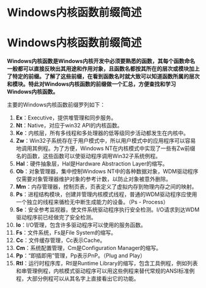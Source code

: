 # Windows内核函数前缀简述


# Windows内核函数前缀简述

**Windows内核函数是Windows内核开发中必须要熟悉的函数，其每个函数命名一般都可以直接反映出其用途和作用对象，且函数名都按其所在的层次或模块加上了特定的前缀。了解了这些前缀，在看到函数名时就大致可以知道函数所属的层次和模块。特此对Windows内核函数的前缀做一个汇总，方便查找和学习Windows内核函数。**

主要的Windows内核函数前缀罗列如下：

1. **Ex**：Executive，提供堆管理和同步服务。
2. **Nt**：Native，对应于win32 API的内核函数。
3. **Ke**：内核层，所有多线程和多处理器的低等级同步活动都发生在内核中。
4. **Zw**：Win32子系统存在于用户模式中，所以用户模式中的应用程序可以容易地调用其例程。为了方便，Windows NT在内核模式中实现了一些有Zw前缀名的函数，这些函数可以使驱动程序调用Win32子系统例程。
5. **Hal**：硬件抽象层，Hal是Hardware Abstraction Layer的缩写。
6. **Ob**：对象管理器，集中控制Windows NT中的各种数据对象，WDM驱动程序仅需要对象管理器维护对象的参考计数，以防止对象被意外删除。
7. **Mm**：内存管理器，控制页表，页表定义了虚拟内存到物理内存之间的映射。
8. **Ps**：进程结构模块，创建并管理内核模式线程，普通的WDM驱动程序应使用一个独立的线程来循检无中断生成能力的设备。（Ps - Process）
9. **Se**：安全参考监视器，使文件系统驱动程序执行安全检测。I/O请求到达WDM驱动程序前已经做完了安全检测。 
10. **Io**：I/O管理，包含许多驱动程序可以使用的服务函数。
11. **Fs**：文件系统，Fs是File System的缩写。
12. **Cc**：文件缓存管理，Cc表示Cache。
13. **Cm**：系统配置管理，Cm是Configuration Manager的缩写。
14. **Pp**：“即插即用”管理，Pp表示PnP。（Plug and Play）
15. **Rtl**：运行时程序库，Rtl是Runtime Library的缩写，包含工具例程，例如列表和串管理例程，内核模式驱动程序可以用这些例程来替代常规的ANSI标准例程，大部分例程可以从其名字上直接看出它的功能。


